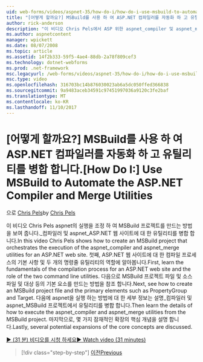 ```yaml
---
uid: web-forms/videos/aspnet-35/how-do-i/how-do-i-use-msbuild-to-automate-the-aspnet-compiler-and-merge-utilities
title: "[어떻게 할까요?] MSBuild를 사용 하 여 ASP.NET 컴파일러를 자동화 하 고 유틸리티 병합 | Microsoft Docs"
author: rick-anderson
description: "이 비디오 Chris Pels에서 ASP 위한 aspnet_compiler 및 aspnet_merge 유틸리티의 실행을 조정 하 여 MSBuild 프로젝트를 만드는 방법을 보여 줍니다 중..."
ms.author: aspnetcontent
manager: wpickett
ms.date: 08/07/2008
ms.topic: article
ms.assetid: 14f2b333-59f5-4ae4-88db-2a78f809cef3
ms.technology: dotnet-webforms
ms.prod: .net-framework
msc.legacyurl: /web-forms/videos/aspnet-35/how-do-i/how-do-i-use-msbuild-to-automate-the-aspnet-compiler-and-merge-utilities
msc.type: video
ms.openlocfilehash: 316703bc14b876030023ab6a5dc050ffed366838
ms.sourcegitcommit: 9a9483aceb34591c97451997036a9120c3fe2baf
ms.translationtype: MT
ms.contentlocale: ko-KR
ms.lasthandoff: 11/10/2017
---
```

<a name="how-do-i-use-msbuild-to-automate-the-aspnet-compiler-and-merge-utilities"></a><span data-ttu-id="82cd3-103">[어떻게 할까요?] MSBuild를 사용 하 여 ASP.NET 컴파일러를 자동화 하 고 유틸리티를 병합 합니다.</span><span class="sxs-lookup"><span data-stu-id="82cd3-103">[How Do I:] Use MSBuild to Automate the ASP.NET Compiler and Merge Utilities</span></span>
====================
<span data-ttu-id="82cd3-104">으로 [Chris Pels](https://twitter.com/chrispels)</span><span class="sxs-lookup"><span data-stu-id="82cd3-104">by [Chris Pels](https://twitter.com/chrispels)</span></span>

<span data-ttu-id="82cd3-105">이 비디오 Chris Pels aspnet의 실행을 조정 하 여 MSBuild 프로젝트를 만드는 방법을 보여 줍니다.\_컴파일러 및 aspnet\_ASP.NET 웹 사이트에 대 한 유틸리티를 병합 합니다.</span><span class="sxs-lookup"><span data-stu-id="82cd3-105">In this video Chris Pels shows how to create an MSBuild project that orchestrates the execution of the aspnet\_compiler and aspnet\_merge utilities for an ASP.NET web site.</span></span> <span data-ttu-id="82cd3-106">첫째, ASP.NET 웹 사이트에 대 한 컴파일 프로세스의 기본 사항 및 두 개의 명령줄 유틸리티의 역할에 알아봅니다.</span><span class="sxs-lookup"><span data-stu-id="82cd3-106">First, learn the fundamentals of the compilation process for an ASP.NET web site and the role of the two command line utilities.</span></span> <span data-ttu-id="82cd3-107">다음으로 MSBuild 프로젝트 파일 및 소스 파일 및 대상 등의 기본 요소를 만드는 방법을 참조 합니다.</span><span class="sxs-lookup"><span data-stu-id="82cd3-107">Next, see how to create an MSBuild project file and the primary elements such as PropertyGroup and Target.</span></span> <span data-ttu-id="82cd3-108">다음에 aspnet을 실행 하는 방법에 대 한 세부 정보는 설명\_컴파일러 및 aspnet\_MSBuild 프로젝트에서 유틸리티를 병합 합니다.</span><span class="sxs-lookup"><span data-stu-id="82cd3-108">Then learn the details of how to execute the aspnet\_compiler and aspnet\_merge utilities from the MSBuild project.</span></span> <span data-ttu-id="82cd3-109">마지막으로, 몇 가지 잠재적인 확장의 핵심 개념을 설명 합니다.</span><span class="sxs-lookup"><span data-stu-id="82cd3-109">Lastly, several potential expansions of the core concepts are discussed.</span></span>

[<span data-ttu-id="82cd3-110">&#9654; (31 분) 비디오를 시청 하세요</span><span class="sxs-lookup"><span data-stu-id="82cd3-110">&#9654; Watch video (31 minutes)</span></span>](https://channel9.msdn.com/Blogs/ASP-NET-Site-Videos/how-do-i-use-msbuild-to-automate-the-aspnet-compiler-and-merge-utilities)

>[!div class="step-by-step"]
[<span data-ttu-id="82cd3-111">이전</span><span class="sxs-lookup"><span data-stu-id="82cd3-111">Previous</span></span>](how-do-i-serialize-a-graph-with-the-entity-framework.md)
